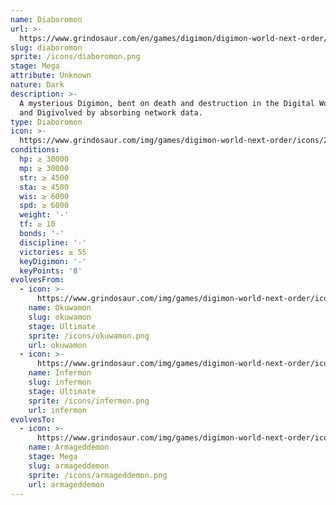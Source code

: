 ```yaml
---
name: Diaboromon
url: >-
  https://www.grindosaur.com/en/games/digimon/digimon-world-next-order/digimon/201-diaboromon
slug: diaboromon
sprite: /icons/diaboromon.png
stage: Mega
attribute: Unknown
nature: Dark
description: >-
  A mysterious Digimon, bent on death and destruction in the Digital World. Grew
  and Digivolved by absorbing network data.
type: Diaboromon
icon: >-
  https://www.grindosaur.com/img/games/digimon-world-next-order/icons/201-diaboromon-icon.png
conditions:
  hp: ≥ 30000
  mp: ≥ 30000
  str: ≥ 4500
  sta: ≥ 4500
  wis: ≥ 6000
  spd: ≥ 6000
  weight: '-'
  tf: ≥ 10
  bonds: '-'
  discipline: '-'
  victories: ≥ 55
  keyDigimon: '-'
  keyPoints: '8'
evolvesFrom:
  - icon: >-
      https://www.grindosaur.com/img/games/digimon-world-next-order/icons/140-okuwamon-icon-small.png
    name: Okuwamon
    slug: okuwamon
    stage: Ultimate
    sprite: /icons/okuwamon.png
    url: okuwamon
  - icon: >-
      https://www.grindosaur.com/img/games/digimon-world-next-order/icons/152-infermon-icon-small.png
    name: Infermon
    slug: infermon
    stage: Ultimate
    sprite: /icons/infermon.png
    url: infermon
evolvesTo:
  - icon: >-
      https://www.grindosaur.com/img/games/digimon-world-next-order/icons/226-armageddemon-icon-small.png
    name: Armageddemon
    stage: Mega
    slug: armageddemon
    sprite: /icons/armageddemon.png
    url: armageddemon
---
```


